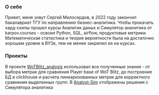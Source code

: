 ### О себе
Привет, меня зовут Сергей Милосердов, в 2022 году закончил бакалавриат ТГУ по направлению бизнес-аналитика. 
Чтобы прокачать хард-скилы прошел курсы Аналитик даных и Симулятор аналитика от karpov.courses - освоил Python, SQL, airflow, продуктовые метрики. Математическая статистика и теория вероятности была на достаточно хорошем уровне в ВУЗе, тем не менее закрепил ее на курсах.
### Проекты
В проекте [WoTBlitz_analysis](https://github.com/emilliardov/WoTBlitz_analysis) использовал все полученные знания - от выбора метрик для сравнения Player base of WoT Blitz, до построение БД в clickhouse и расчета линеаризованных метрик для корректного сравнения выделенных групп.
В [Analyst-Sim](https://github.com/emilliardov/Analyst-Sim) отображены решения с Симулятора аналитика

